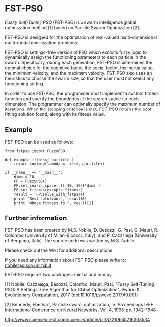 # FST-PSO

*Fuzzy Self-Tuning PSO* (FST-PSO) is a swarm intelligence global optimization method [1]
based on Particle Swarm Optimization [2].

FST-PSO is designed for the optimization of real-valued multi-dimensional multi-modal minimization problems.

FST-PSO is settings-free version of PSO which exploits fuzzy logic to dynamically assign the functioning parameters to each particle in the swarm. Specifically, during each generation, FST-PSO is determines the optimal choice for the cognitive factor, the social factor, the inertia value, the minimum velocity, and the maximum velocity. FST-PSO also uses an heuristics to choose the swarm size, so that the user must not select any functioning setting.

In order to use FST-PSO, the programmer must implement a custom fitness function and specify the boundaries of the search space for each dimension. The programmer can optionally specify the maximum number of iterations. When the stopping criterion is met, FST-PSO returns the best fitting solution found, along with its fitness value.


## Example

FST-PSO can be used as follows:

	from fstpso import FuzzyPSO	
	
	def example_fitness( particle ):
		return sum(map(lambda x: x**2, particle))
		
	if __name__ == '__main__':
		dims = 10
		FP = FuzzyPSO()
		FP.set_search_space( [[-10, 10]]*dims )	
		FP.set_fitness(example_fitness)
		result =  FP.solve_with_fstpso()
		print "Best solution:", result[0]
		print "Whose fitness is:", result[1]


## Further information

FST-PSO has been created by M.S. Nobile, D. Besozzi, G. Pasi, G. Mauri, 
R. Colombo (University of Milan-Bicocca, Italy), and P. Cazzaniga (University
of Bergamo, Italy). The source code was written by M.S. Nobile.

Please check out the Wiki for additional descriptions. 

If you need any information about FST-PSO please write to: nobile@disco.unimib.it

FST-PSO requires two packages: miniful and numpy. 

[1] Nobile, Cazzaniga, Besozzi, Colombo, Mauri, Pasi, "Fuzzy Self-Tuning PSO:
A Settings-Free Algorithm for Global Optimization", Swarm & Evolutionary 
Computation, 2017 (doi:10.1016/j.swevo.2017.09.001)

[2] Kennedy, Eberhart, Particle swarm optimization, in: Proceedings IEEE
International Conference on Neural Networks, Vol. 4, 1995, pp. 1942–1948

<http://www.sciencedirect.com/science/article/pii/S2210650216303534>
